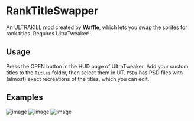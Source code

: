 # RankTitleSwapper
An ULTRAKILL mod created by **Waffle**, which lets you swap the sprites for rank titles.
Requires UltraTweaker!!

## Usage

Press the OPEN button in the HUD page of UltraTweaker.
Add your custom titles to the `Titles` folder, then select them in UT.
`PSDs` has PSD files with (almost) exact recreations of the titles, which you can edit.

## Examples

![image](https://github.com/wafflethings/RankTitleSwapper/assets/60797216/9822eb78-29e3-42b9-98bd-33634928ae04)
![image](https://github.com/wafflethings/RankTitleSwapper/assets/60797216/fd4256fd-9c03-42c3-9058-9ec5caf2cfe6)
![image](https://github.com/wafflethings/RankTitleSwapper/assets/60797216/aed73669-6275-46fb-8597-95f85be977e5)
